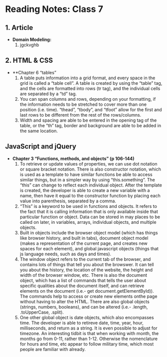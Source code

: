 # Reading Notes: Class 7

## 1. Article

  - **Domain Modeling:**
    1. jgckvghb
    
    
## 2. HTML & CSS

  - **Chapter 6 “tables”
    1. A table puts information into a grid format, and every space in the grid is called a “table cell”. A table is created by using the “table” tag, and the cells are formatted into rows (tr tag), and the individual cells are separated by a “td” tag. 
    2. You can span columns and rows, depending on your formatting, if the information needs to be stretched to cover more than one position (i.e. time).
“thead”, “tbody”, and “tfoot” allow for the first and last rows to be different from the rest of the rows/columns.
    3. Width and spacing are able to be entered in the opening tag of the table, or the “th” tag, border and background are able to be added in the same location.

## JavaScript and jQuery

  - **Chapter 3 “Functions, methods, and objects” (p 106-144)**
    1. To retrieve or update values of properties, we can use dot notation or square bracket notation. There is also constructor notation, which is used as a template to have similar functions be able to access similar things, but in a simpler way by using “this.something”. The “this” can change to reflect each individual object. After the template is created, the developer is able to create a new variable with a name, then have it equal to the constructor function by placing each value into parenthesis, separated by a comma.
    2. “This” is a keyword to be used in functions and objects. It refers to the fact that it is calling information that is only available inside that particular function or object. Data can be stored in may places to be called on later, in variables, arrays, individual objects, and multiple objects.
    3. Built in objects include the browser object model (which has things like browser history, and built in tabs), document object model (makes a representation of the current page, and creates new spaces for each element), and global javascript objects (things that js language needs, such as days and times).
    4. The window object refers to the current tab of the browser, and contains lots of things that tell you about the browswer. It can tell you about the history, the location of the website, the height and width of the browser window, etc. There is also the document object, which has a list of commands that tells the user about specific qualities about the document itself, and can retrieve elements on the document (i.e.- get document.getElementById)). The commands help to access or create new elements onthe page without having to alter the HTML. There are also global objects (strings, numbers, booleans), and can be altered (i.e.- .length, .toUpperCase, .split).
    5. One other global object is date objects, which also encompasses time. The developer is able to retireve date, time, year, hour, milliseconds, and return as a string. It is even possible to adjust for timezone. An interesting tidbit is that when working with month, the months go from 0-11, rather than 1-12. Otherwise the nomenclature for hours and time, etc appear to follow military time, which most people are familiar with already.
    
    
